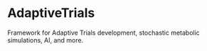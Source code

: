# AdaptiveTrials
Framework for Adaptive Trials development, stochastic metabolic simulations, AI, and more.
